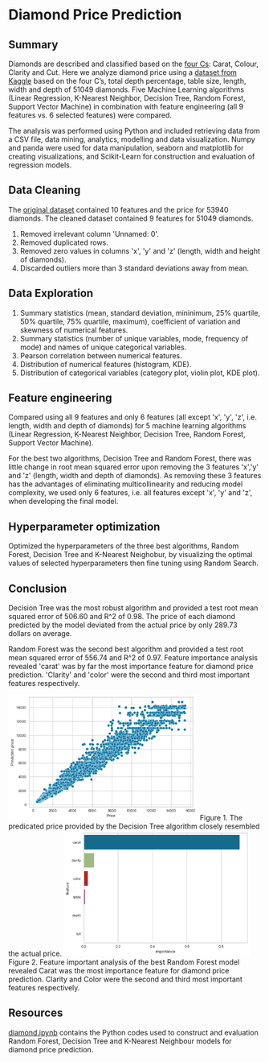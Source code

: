 # Diamond Price Prediction

## Summary

Diamonds are described and classified based on the [four Cs](https://www.gia.edu/diamond-quality-factor): Carat, Colour, Clarity and Cut. Here we analyze diamond price using a [dataset from Kaggle](https://www.kaggle.com/shivam2503/diamonds) based on the four C’s, total depth percentage, table size, length, width and depth of 51049 diamonds. Five Machine Learning algorithms (Linear Regression, K-Nearest Neighbor, Decision Tree, Random Forest, Support Vector Machine) in combination with feature engineering (all 9 features vs. 6 selected features) were compared.

The analysis was performed using Python and included retrieving data from a CSV file, data mining, analytics, modelling and data visualization. Numpy and panda were used for data manipulation, seaborn and matplotlib for creating visualizations, and Scikit-Learn for construction and evaluation of regression models.


## Data Cleaning
The [original dataset](diamonds.csv) contained 10 features and the price for 53940 diamonds. The cleaned dataset contained 9 features for 51049 diamonds.
1. Removed irrelevant column 'Unnamed: 0'.
2. Removed duplicated rows.
3. Removed zero values in columns 'x', 'y' and 'z' (length, width and height of diamonds).
4. Discarded outliers more than 3 standard deviations away from mean.

## Data Exploration
1. Summary statistics (mean, standard deviation, mininimum, 25% quartile, 50% quartile, 75% quartile, maximum), coefficient of variation and skewness of numerical features.
2. Summary statistics (number of unique variables, mode, frequency of mode) and names of unique categorical variables.
3. Pearson correlation between numerical features.
4. Distribution of numerical features (histogram, KDE).
5. Distribution of categorical variables (category plot, violin plot, KDE plot).

## Feature engineering
Compared using all 9 features and only 6 features (all except 'x', 'y', 'z', i.e. length, width and depth of diamonds) for 5 machine learning algorithms (Linear Regression, K-Nearest Neighbor, Decision Tree, Random Forest, Support Vector Machine).

For the best two algorithms, Decision Tree and Random Forest, there was little change in root mean squared error upon removing the 3 features 'x','y' and 'z' (length, width and depth of diamonds). As removing these 3 features has the advantages of eliminating multicollinearity and reducing model complexity, we used only 6 features, i.e. all features except 'x', 'y' and 'z', when developing the final model.

## Hyperparameter optimization
Optimized the hyperparameters of the three best algorithms, Random Forest, Decision Tree and K-Nearest Neighobur, by visualizing the optimal values of selected hyperparameters then fine tuning using Random Search.

## Conclusion

Decision Tree was the most robust algorithm and provided a test root mean squared error of 506.60 and R^2 of 0.98. The price of each diamond predicted by the model deviated from the actual price by only 289.73 dollars on average.

Random Forest was the second best algorithm and provided a test root mean squared error of 556.74 and R^2 of 0.97. Feature importance analysis revealed 'carat' was by far the most importance feature for diamond price prediction. 'Clarity' and 'color' were the second and third most important features respectively.

<img src="DT_predictions.png" height="250" />
Figure 1. The predicated price provided by the Decision Tree algorithm closely resembled the actual price.

<img src="RF_importance.png" height="250" />
Figure 2. Feature important analysis of the best Random Forest model revealed Carat was the most importance feature for diamond price prediction. Clarity and Color were the second and third most important features respectively.


## Resources

[diamond.ipynb](./diamond.ipynb) contains the Python codes used to construct and evaluation Random Forest, Decision Tree and K-Nearest Neighbour models for diamond price prediction.
